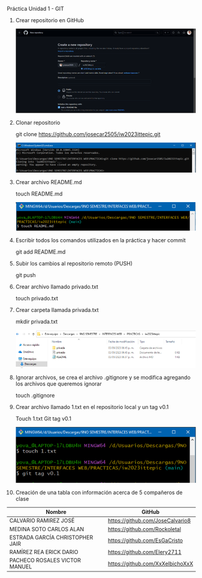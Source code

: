 Práctica Unidad 1 - GIT
1. Crear repositorio en GitHub
    
    ![Alt text](assets/imagen1.png)

2. Clonar repositorio

   git clone https://github.com/josecar2505/iw2023ittepic.git 

    ![Alt text](assets/imagen2.png)

4. Crear archivo README.md

   touch README.md

    ![Alt text](assets/imagen3.png)

5.	Escribir todos los comandos utilizados en la práctica y hacer commit

  	git add README.md

6.	Subir los cambios al repositorio remoto (PUSH)

  	git push 

7.	Crear archivo llamado privado.txt

  	touch privado.txt

8.	Crear carpeta llamada privada.txt

  	mkdir privada.txt

    ![Alt text](assets/imagen4.png)
  	
10.	Ignorar archivos, se crea el archivo .gitignore y se modifica agregando los archivos que queremos ignorar

  	touch .gitignore

11.	Crear archivo llamado 1.txt en el repositorio local y un tag v0.1

  	Touch 1.txt
    Git tag v0.1

    ![Alt text](assets/imagen5.png)

12. Creación de una tabla con información acerca de 5 compañeros de clase
    
| Nombre	| GitHub |
| ------------ | ------------ |
| CALVARIO RAMIREZ JOSÉ    | https://github.com/JoseCalvario8 |
| MEDINA SOTO CARLOS ALAN    | https://github.com/Rockoletal |
| ESTRADA GARCÍA CHRISTOPHER JAIR    |	https://github.com/EsGaCristo |
| RAMÍREZ REA ERICK DARIO    | https://github.com/Elery2711 |
| PACHECO ROSALES VICTOR MANUEL	| https://github.com/XxXelbichoXxX |
